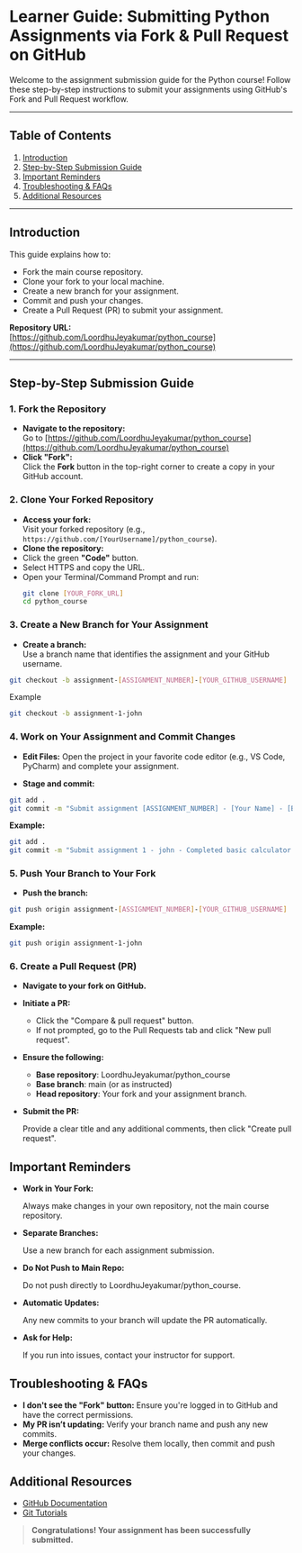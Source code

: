 # Learner Guide: Submitting Python Assignments via Fork & Pull Request on GitHub

Welcome to the assignment submission guide for the Python course! Follow these step-by-step instructions to submit your assignments using GitHub's Fork and Pull Request workflow.

---

## Table of Contents
1. [Introduction](#introduction)
2. [Step-by-Step Submission Guide](#step-by-step-submission-guide)
3. [Important Reminders](#important-reminders)
4. [Troubleshooting & FAQs](#troubleshooting--faqs)
5. [Additional Resources](#additional-resources)

---

## Introduction

This guide explains how to:
- Fork the main course repository.
- Clone your fork to your local machine.
- Create a new branch for your assignment.
- Commit and push your changes.
- Create a Pull Request (PR) to submit your assignment.

**Repository URL:**  
[https://github.com/LoordhuJeyakumar/python_course](https://github.com/LoordhuJeyakumar/python_course)

---

## Step-by-Step Submission Guide

### 1. Fork the Repository
- **Navigate to the repository:**  
  Go to [https://github.com/LoordhuJeyakumar/python_course](https://github.com/LoordhuJeyakumar/python_course)
- **Click "Fork":**  
  Click the **Fork** button in the top-right corner to create a copy in your GitHub account.



### 2. Clone Your Forked Repository
- **Access your fork:**  
Visit your forked repository (e.g., `https://github.com/[YourUsername]/python_course`).
- **Clone the repository:**
- Click the green **"Code"** button.
- Select HTTPS and copy the URL.
- Open your Terminal/Command Prompt and run:
  ```bash
  git clone [YOUR_FORK_URL]
  cd python_course
  ```

### 3. Create a New Branch for Your Assignment
- **Create a branch:**  
Use a branch name that identifies the assignment and your GitHub username.
```bash
git checkout -b assignment-[ASSIGNMENT_NUMBER]-[YOUR_GITHUB_USERNAME]
```
Example
```bash
git checkout -b assignment-1-john
```

### 4. Work on Your Assignment and Commit Changes
- **Edit Files:**
Open the project in your favorite code editor (e.g., VS Code, PyCharm) and complete your assignment.

- **Stage and commit:**
```bash
git add .
git commit -m "Submit assignment [ASSIGNMENT_NUMBER] - [Your Name] - [Brief description of work]"
```
**Example:**
```bash
git add .
git commit -m "Submit assignment 1 - john - Completed basic calculator program"
```

### 5. Push Your Branch to Your Fork
- **Push the branch:**
```bash
git push origin assignment-[ASSIGNMENT_NUMBER]-[YOUR_GITHUB_USERNAME]
```
**Example:**
```bash
git push origin assignment-1-john
```
### 6. Create a Pull Request (PR)
- **Navigate to your fork on GitHub.**
- **Initiate a PR:**
    - Click the "Compare & pull request" button.
    -  If not prompted, go to the Pull Requests tab and click "New pull request".
- **Ensure the following:**
    - **Base repository**: LoordhuJeyakumar/python_course
    - **Base branch**: main (or as instructed)
    - **Head repository**: Your fork and your assignment branch.
- **Submit the PR:**

    Provide a clear title and any additional comments, then click "Create pull request".


## Important Reminders
- **Work in Your Fork:**

    Always make changes in your own repository, not the main course repository.
- **Separate Branches:**

    Use a new branch for each assignment submission.
- **Do Not Push to Main Repo:**

    Do not push directly to LoordhuJeyakumar/python_course.
- **Automatic Updates:**

    Any new commits to your branch will update the PR automatically.
- **Ask for Help:**

    If you run into issues, contact your instructor for support.


## Troubleshooting & FAQs
- **I don't see the "Fork" button:**
    Ensure you're logged in to GitHub and have the correct permissions.
- **My PR isn’t updating:**
    Verify your branch name and push any new commits.
- **Merge conflicts occur:**
    Resolve them locally, then commit and push your changes.


## Additional Resources
- [GitHub Documentation](https://docs.github.com)
- [Git Tutorials](https://www.atlassian.com/git/tutorials)

> **Congratulations! Your assignment has been successfully submitted.**
